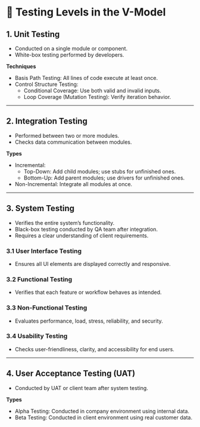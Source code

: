 # 🔹 Testing Levels in the V-Model

## 1. Unit Testing
- Conducted on a single module or component.
- White-box testing performed by developers.

**Techniques**
- Basis Path Testing: All lines of code execute at least once.
- Control Structure Testing:
  - Conditional Coverage: Use both valid and invalid inputs.
  - Loop Coverage (Mutation Testing): Verify iteration behavior.

---

## 2. Integration Testing
- Performed between two or more modules.
- Checks data communication between modules.

**Types**
- Incremental:
  - Top-Down: Add child modules; use stubs for unfinished ones.
  - Bottom-Up: Add parent modules; use drivers for unfinished ones.
- Non-Incremental: Integrate all modules at once.

---

## 3. System Testing
- Verifies the entire system’s functionality.
- Black-box testing conducted by QA team after integration.
- Requires a clear understanding of client requirements.

### 3.1 User Interface Testing
- Ensures all UI elements are displayed correctly and responsive.

### 3.2 Functional Testing
- Verifies that each feature or workflow behaves as intended.

### 3.3 Non-Functional Testing
- Evaluates performance, load, stress, reliability, and security.

### 3.4 Usability Testing
- Checks user-friendliness, clarity, and accessibility for end users.

---

 ## 4. User Acceptance Testing (UAT)
- Conducted by UAT or client team after system testing.

**Types**
- Alpha Testing: Conducted in company environment using internal data.
- Beta Testing: Conducted in client environment using real customer data.
